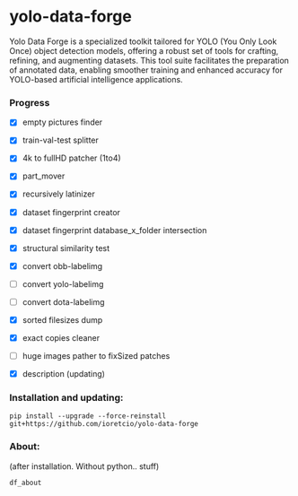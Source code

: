 # yolo-data-forge

Yolo Data Forge is a specialized toolkit tailored for YOLO (You Only Look Once) object detection models, offering a robust set of tools for crafting, refining, and augmenting datasets. This tool suite facilitates the preparation of annotated data, enabling smoother training and enhanced accuracy for YOLO-based artificial intelligence applications.

### Progress

- [x] empty pictures finder
- [x] train-val-test splitter
- [x] 4k to fullHD patcher (1to4)
- [x] part_mover
- [x] recursively latinizer
- [x] dataset fingerprint creator
- [x] dataset fingerprint database_x_folder intersection

- [x] structural similarity test

- [x] convert obb-labelimg
- [ ] convert yolo-labelimg
- [ ] convert dota-labelimg

- [x] sorted filesizes dump
- [x] exact copies cleaner 

- [ ] huge images pather to fixSized patches

- [x] description (updating)

### Installation and updating:


```
pip install --upgrade --force-reinstall  git+https://github.com/ioretcio/yolo-data-forge
```


### About:

(after installation. Without python.. stuff)

```
df_about
```